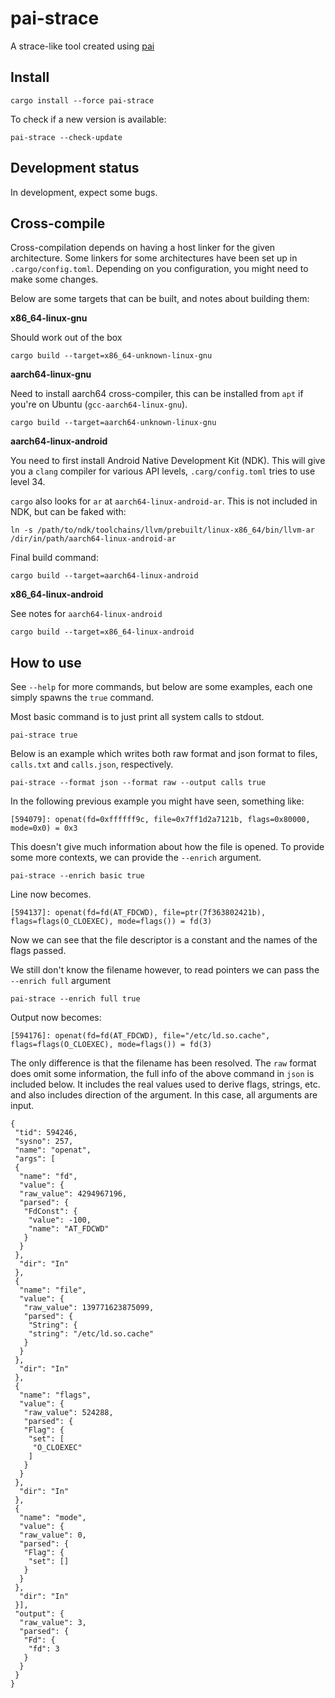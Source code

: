 # pai-strace

A strace-like tool created using [pai](https://github.com/rstenvi/pai)

## Install

~~~
cargo install --force pai-strace
~~~

To check if a new version is available:
~~~
pai-strace --check-update
~~~

## Development status

In development, expect some bugs.

## Cross-compile

Cross-compilation depends on having a host linker for the given architecture.
Some linkers for some architectures have been set up in `.cargo/config.toml`.
Depending on you configuration, you might need to make some changes.

Below are some targets that can be built, and notes about building them:

**x86_64-linux-gnu**

Should work out of the box

~~~
cargo build --target=x86_64-unknown-linux-gnu
~~~

**aarch64-linux-gnu**

Need to install aarch64 cross-compiler, this can be installed from `apt` if you're on Ubuntu (`gcc-aarch64-linux-gnu`).

~~~
cargo build --target=aarch64-unknown-linux-gnu
~~~

**aarch64-linux-android**

You need to first install Android Native Development Kit (NDK). This will give you a `clang` compiler for various API levels, `.carg/config.toml` tries to use level 34.

`cargo` also looks for `ar` at `aarch64-linux-android-ar`. This is not included in NDK, but can be faked with:

~~~
ln -s /path/to/ndk/toolchains/llvm/prebuilt/linux-x86_64/bin/llvm-ar /dir/in/path/aarch64-linux-android-ar
~~~

Final build command:

~~~
cargo build --target=aarch64-linux-android
~~~

**x86_64-linux-android**

See notes for `aarch64-linux-android`

~~~
cargo build --target=x86_64-linux-android
~~~

## How to use

See `--help` for more commands, but below are some examples, each one simply
spawns the `true` command.

Most basic command is to just print all system calls to stdout.

~~~{.bash}
pai-strace true
~~~

Below is an example which writes both raw format and json format to files,
`calls.txt` and `calls.json`, respectively.

~~~
pai-strace --format json --format raw --output calls true
~~~

In the following previous example you might have seen, something like:

~~~
[594079]: openat(fd=0xffffff9c, file=0x7ff1d2a7121b, flags=0x80000, mode=0x0) = 0x3
~~~

This doesn't give much information about how the file is opened. To provide some more contexts, we can provide the `--enrich` argument.

~~~
pai-strace --enrich basic true
~~~

Line now becomes.

~~~
[594137]: openat(fd=fd(AT_FDCWD), file=ptr(7f363802421b), flags=flags(O_CLOEXEC), mode=flags()) = fd(3)
~~~

Now we can see that the file descriptor is a constant and the names of the flags passed.

We still don't know the filename however, to read pointers we can pass the `--enrich full` argument

~~~
pai-strace --enrich full true
~~~

Output now becomes:

~~~
[594176]: openat(fd=fd(AT_FDCWD), file="/etc/ld.so.cache", flags=flags(O_CLOEXEC), mode=flags()) = fd(3)
~~~

The only difference is that the filename has been resolved. The `raw` format does omit some information, the full info of the above command in `json` is included below. It includes the real values used to derive flags, strings, etc. and also includes direction of the argument. In this case, all arguments are input.

~~~{.json}
{
 "tid": 594246,
 "sysno": 257,
 "name": "openat",
 "args": [
 {
  "name": "fd",
  "value": {
  "raw_value": 4294967196,
  "parsed": {
   "FdConst": {
    "value": -100,
    "name": "AT_FDCWD"
   }
  }
 },
  "dir": "In"
 },
 {
  "name": "file",
  "value": {
   "raw_value": 139771623875099,
   "parsed": {
    "String": {
    "string": "/etc/ld.so.cache"
   }
  }
 },
  "dir": "In"
 },
 {
  "name": "flags",
  "value": {
   "raw_value": 524288,
   "parsed": {
   "Flag": {
    "set": [
     "O_CLOEXEC"
    ]
   }
  }
 },
  "dir": "In"
 },
 {
  "name": "mode",
  "value": {
  "raw_value": 0,
  "parsed": {
   "Flag": {
    "set": []
   }
  }
 },
  "dir": "In"
 }],
 "output": {
  "raw_value": 3,
  "parsed": {
   "Fd": {
    "fd": 3
   }
  }
 }
}
~~~